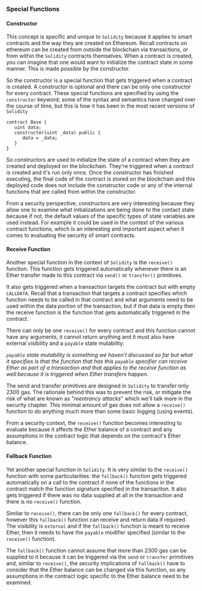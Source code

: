 ### Special Functions

#### Constructor

This concept is specific and unique to `Solidity` because it applies to smart contracts and the way they are created on Ethereum. Recall contracts on ethereum can be created from outside the blockchain via transactions, or from within the `Solidity` contracts themselves. When a contract is created, you can imagine that one would want to initialize the contract state in some manner. This is made possible by the constructor.

So the constructor is a special function that gets triggered when a contract is created. A constructor is optional and there can be only one constructor for every contract. These special functions are specified by using the `constructor` keyword; some of the syntax and semantics have changed over the course of time, but this is how it has been in the most recent versions of `Solidity`

```solidity
contract Base {
   uint data;
   constructor(uint _data) public {
      data = _data;   
   }
}
```

So constructors are used to initialize the state of a contract when they are created and deployed on the blockchain. They're triggered when a contract is created and it's run only once. Once the constructor has finished executing, the final code of the contract is stored on the blockchain and this deployed code does not include the constructor code or any of the internal functions that are called from within the constructor.

From a security perspective, constructors are very interesting because they allow one to examine what initializations are being done to the contact state because if not, the default values of the specific types of state variables are used instead. For example it could be used in the context of the various contract functions, which is an interesting and important aspect when it comes to evaluating the security of smart contracts.

#### Receive Function

Another special function in the context of `Solidity` is the `receive()` function. This function gets triggered automatically whenever there is an Ether transfer made to this contract via `send()` or `transfer()` primitives.

It also gets triggered when a transaction targets the contract but with empty `CALLDATA`. Recall that a transaction that targets a contract specifies which function needs to be called in that contract and what arguments need to be used within the data portion of the transaction, but if that data is empty then the receive function is the function that gets automatically triggered in the contract.

There can only be one `receive()` for every contract and this function cannot have any arguments, it cannot return anything and it must also have external visibility and a `payable` state mutability.

_`payable` state mutability is something we haven't discussed so far but what it specifies is that the function that has this `payable` specifier can receive Ether as part of a transaction and that applies to the receive function as well because it is triggered when Ether transfers happen._

The send and transfer primitives are designed in `Solidity` to transfer only 2300 gas. The rationale behind this was to prevent the risk, or mitigate the risk of what are known as "_reentrancy attacks_" which we'll talk more in the security chapter. This minimal amount of gas does not allow a `receive()` function to do anything much more than some basic logging (using events).

From a security context, the `receive()` function becomes interesting to evaluate because it affects the Ether balance of a contract and any assumptions in the contract logic that depends on the contract's Ether balance.

#### Fallback Function

Yet another special function in `Solidity`. It is very similar to the `receive()` function with some particularities: the `fallback()` function gets triggered automatically on a call to the contract if none of the functions in the contract match the function signature specified in the transaction. It also gets triggered if there was no data supplied at all in the transaction and there is no `receive()` function.

Similar to `receive()`, there can be only one `fallback()` for every contract, however this `fallback()` function can receive and return data if required. The visibility is `external` and if the `fallback()` function is meant to receive Ether, then it needs to have the `payable` modifier specified (similar to the `receive()` function).

The `fallback()` function cannot assume that more than 2300 gas can be supplied to it because it can be triggered via the `send` or `transfer` primitives and, similar to `receive()`, the security implications of `fallback()` have to consider that the Ether balance can be changed via this function, so any assumptions in the contract logic specific to the Ether balance need to be examined.